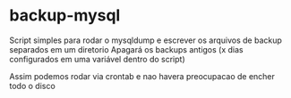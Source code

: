 # backup-mysql
Script simples para rodar o mysqldump e escrever os arquivos de backup separados em um diretorio
Apagará os backups antigos (x dias configurados em uma variável dentro do script)

Assim podemos rodar via crontab e nao havera preocupacao de encher todo o disco

